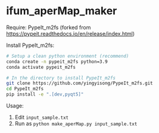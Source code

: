 # ifum_aperMap_maker

Require: PypeIt_m2fs (forked from https://pypeit.readthedocs.io/en/release/index.html)

Install PypeIt_m2fs:
```sh
# Setup a clean python environment (recommend)
conda create -n pypeit_m2fs python=3.9
conda activate pypeit_m2fs

# In the directory to install PypeIt_m2fs
git clone https://github.com/yingyisong/PypeIt_m2fs.git
cd PypeIt_m2fs
pip install -e ".[dev,pyqt5]"
```

Usage:
1) Edit `input_sample.txt`
2) Run as `python make_aperMap.py input_sample.txt`
